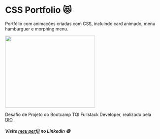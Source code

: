 # CSS Portfolio 😻
Portfólio com animações criadas com CSS, incluindo card animado, menu hamburguer e morphing menu.

<img src="MyPortfolio.gif" height="234" width="292">

Desafio de Projeto do Bootcamp TQI Fullstack Developer, realizado pela [DIO](https://www.dio.me/).

##### Visite [meu perfil](https://www.linkedin.com/in/luisafolharini/) no LinkedIn ​:smile:
